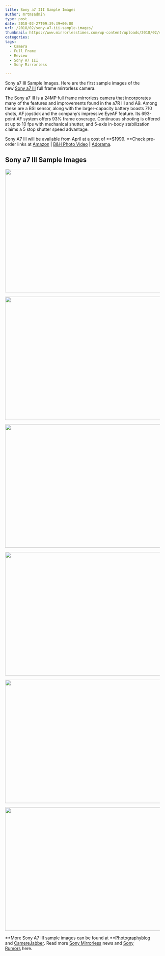 ```yaml
---
title: Sony a7 III Sample Images
author: mrtmsadmin
type: post
date: 2018-02-27T09:39:39+00:00
url: /2018/02/sony-a7-iii-sample-images/
thumbnail: https://www.mirrorlesstimes.com/wp-content/uploads/2018/02/sony-a7iii-sample-image-4.jpg
categories:
tags:
  - Camera
  - Full Frame
  - Review
  - Sony A7 III
  - Sony Mirrorless

---
```

Sony a7 III Sample Images. Here are the first sample images of the new <a href="https://www.mirrorlesstimes.com/tags/sony-a7-iii/" data-wpel-link="internal">Sony a7 III</a> full frame mirrorless camera.

The Sony a7 III is a 24MP full frame mirrorless camera that incorporates many of the features and improvements found in the a7R III and A9. Among these are a BSI sensor, along with the larger-capacity battery boasts 710 shots, AF joystick and the company&#8217;s impressive EyeAF feature. Its 693-point AF system offers 93% frame coverage. Continuous shooting is offered at up to 10 fps with mechanical shutter, and 5-axis in-body stabilization claims a 5 stop shutter speed advantage.

Sony A7 III will be available from April at a cost of **$1999. **Check pre-order links at <a href="https://aax-us-east.amazon-adsystem.com/x/c/QiTnTtxLJDpTSaGENKRQTJAAAAFh1lvheAEAAAFKARtW-KE/https://assoc-redirect.amazon.com/g/r/http://amzn.to/2FyRBOq/ref=as_at?creativeASIN=1519704372&linkCode=w61&imprToken=1HT6DX1aOOx-tmLHpialUA&slotNum=0" target="_new" rel="nofollow" data-wpel-link="external" data-amzn-asin="1519704372">Amazon</a> | <a href="https://www.bhphotovideo.com/c/product/1394217-REG/sony_ilce_7m3_alpha_a7_iii_mirrorless.htmll/BI/20175/KBID/14249" target="_new" rel="nofollow" data-wpel-link="external">B&H Photo Video</a> | <a href="https://adorama.evyy.net/c/63923/51926/1036?u=https%3A%2F%2Fwww.adorama.com%2Fisoa7m3.html" target="_new" rel="nofollow" data-wpel-link="external">Adorama</a>.<!--more-->

## Sony a7 III Sample Images

[<img class="aligncenter size-full wp-image-1713" src="https://i0.wp.com/www.mirrorlesstimes.com/wp-content/uploads/2018/02/sony-a7iii-sample-image-5.jpg?resize=600%2C400&#038;ssl=1" alt="" width="600" height="400" srcset="https://i0.wp.com/www.mirrorlesstimes.com/wp-content/uploads/2018/02/sony-a7iii-sample-image-5.jpg?w=1200&ssl=1 1200w, https://i0.wp.com/www.mirrorlesstimes.com/wp-content/uploads/2018/02/sony-a7iii-sample-image-5.jpg?resize=450%2C300&ssl=1 450w, https://i0.wp.com/www.mirrorlesstimes.com/wp-content/uploads/2018/02/sony-a7iii-sample-image-5.jpg?resize=768%2C512&ssl=1 768w, https://i0.wp.com/www.mirrorlesstimes.com/wp-content/uploads/2018/02/sony-a7iii-sample-image-5.jpg?resize=970%2C647&ssl=1 970w" sizes="(max-width: 600px) 100vw, 600px" data-recalc-dims="1" />][1]

[<img class="aligncenter size-full wp-image-1714" src="https://i2.wp.com/www.mirrorlesstimes.com/wp-content/uploads/2018/02/sony-a7iii-sample-image-6.jpg?resize=600%2C400&#038;ssl=1" alt="" width="600" height="400" srcset="https://i2.wp.com/www.mirrorlesstimes.com/wp-content/uploads/2018/02/sony-a7iii-sample-image-6.jpg?w=1200&ssl=1 1200w, https://i2.wp.com/www.mirrorlesstimes.com/wp-content/uploads/2018/02/sony-a7iii-sample-image-6.jpg?resize=450%2C300&ssl=1 450w, https://i2.wp.com/www.mirrorlesstimes.com/wp-content/uploads/2018/02/sony-a7iii-sample-image-6.jpg?resize=768%2C512&ssl=1 768w, https://i2.wp.com/www.mirrorlesstimes.com/wp-content/uploads/2018/02/sony-a7iii-sample-image-6.jpg?resize=970%2C647&ssl=1 970w" sizes="(max-width: 600px) 100vw, 600px" data-recalc-dims="1" />][2]

[<img class="aligncenter size-full wp-image-1715" src="https://i0.wp.com/www.mirrorlesstimes.com/wp-content/uploads/2018/02/sony-a7iii-sample-image-3.jpg?resize=600%2C400&#038;ssl=1" alt="" width="600" height="400" srcset="https://i0.wp.com/www.mirrorlesstimes.com/wp-content/uploads/2018/02/sony-a7iii-sample-image-3.jpg?w=1200&ssl=1 1200w, https://i0.wp.com/www.mirrorlesstimes.com/wp-content/uploads/2018/02/sony-a7iii-sample-image-3.jpg?resize=450%2C300&ssl=1 450w, https://i0.wp.com/www.mirrorlesstimes.com/wp-content/uploads/2018/02/sony-a7iii-sample-image-3.jpg?resize=768%2C512&ssl=1 768w, https://i0.wp.com/www.mirrorlesstimes.com/wp-content/uploads/2018/02/sony-a7iii-sample-image-3.jpg?resize=970%2C647&ssl=1 970w" sizes="(max-width: 600px) 100vw, 600px" data-recalc-dims="1" />][3]

[<img class="aligncenter size-full wp-image-1716" src="https://i1.wp.com/www.mirrorlesstimes.com/wp-content/uploads/2018/02/sony-a7iii-sample-image-2.jpg?resize=600%2C400&#038;ssl=1" alt="" width="600" height="400" srcset="https://i1.wp.com/www.mirrorlesstimes.com/wp-content/uploads/2018/02/sony-a7iii-sample-image-2.jpg?w=1200&ssl=1 1200w, https://i1.wp.com/www.mirrorlesstimes.com/wp-content/uploads/2018/02/sony-a7iii-sample-image-2.jpg?resize=450%2C300&ssl=1 450w, https://i1.wp.com/www.mirrorlesstimes.com/wp-content/uploads/2018/02/sony-a7iii-sample-image-2.jpg?resize=768%2C512&ssl=1 768w, https://i1.wp.com/www.mirrorlesstimes.com/wp-content/uploads/2018/02/sony-a7iii-sample-image-2.jpg?resize=970%2C647&ssl=1 970w" sizes="(max-width: 600px) 100vw, 600px" data-recalc-dims="1" />][4]

[<img class="aligncenter size-full wp-image-1717" src="https://i0.wp.com/www.mirrorlesstimes.com/wp-content/uploads/2018/02/sony-a7iii-sample-image-1.jpg?resize=600%2C400&#038;ssl=1" alt="" width="600" height="400" srcset="https://i0.wp.com/www.mirrorlesstimes.com/wp-content/uploads/2018/02/sony-a7iii-sample-image-1.jpg?w=1200&ssl=1 1200w, https://i0.wp.com/www.mirrorlesstimes.com/wp-content/uploads/2018/02/sony-a7iii-sample-image-1.jpg?resize=450%2C300&ssl=1 450w, https://i0.wp.com/www.mirrorlesstimes.com/wp-content/uploads/2018/02/sony-a7iii-sample-image-1.jpg?resize=768%2C512&ssl=1 768w, https://i0.wp.com/www.mirrorlesstimes.com/wp-content/uploads/2018/02/sony-a7iii-sample-image-1.jpg?resize=970%2C647&ssl=1 970w" sizes="(max-width: 600px) 100vw, 600px" data-recalc-dims="1" />][5]

[<img class="aligncenter size-full wp-image-1718" src="https://i2.wp.com/www.mirrorlesstimes.com/wp-content/uploads/2018/02/sony-a7iii-sample-image-4.jpg?resize=600%2C400&#038;ssl=1" alt="" width="600" height="400" srcset="https://i2.wp.com/www.mirrorlesstimes.com/wp-content/uploads/2018/02/sony-a7iii-sample-image-4.jpg?w=1200&ssl=1 1200w, https://i2.wp.com/www.mirrorlesstimes.com/wp-content/uploads/2018/02/sony-a7iii-sample-image-4.jpg?resize=450%2C300&ssl=1 450w, https://i2.wp.com/www.mirrorlesstimes.com/wp-content/uploads/2018/02/sony-a7iii-sample-image-4.jpg?resize=768%2C512&ssl=1 768w, https://i2.wp.com/www.mirrorlesstimes.com/wp-content/uploads/2018/02/sony-a7iii-sample-image-4.jpg?resize=970%2C647&ssl=1 970w" sizes="(max-width: 600px) 100vw, 600px" data-recalc-dims="1" />][6]

**More Sony A7 III sample images can be found at **<a href="http://www.photographyblog.com/reviews/sony_a7_iii_review/preview_images" target="_blank" rel="nofollow external noopener noreferrer" data-wpel-link="external">Photographyblog</a> and <a href="https://camerajabber.com/sony-a7-iii-review/" target="_blank" rel="follow external noopener noreferrer" data-wpel-link="external">CamereJabber</a>. Read more <a href="https://www.mirrorlesstimes.com/tags/sony-mirrorless/" target="_blank" rel="noopener">Sony Mirrorless</a> news and <a href="https://www.dailycameranews.com/tag/sony-rumors/" target="_blank" rel="noopener">Sony Rumors</a> here.

 [1]: https://i0.wp.com/www.mirrorlesstimes.com/wp-content/uploads/2018/02/sony-a7iii-sample-image-5.jpg?ssl=1
 [2]: https://i2.wp.com/www.mirrorlesstimes.com/wp-content/uploads/2018/02/sony-a7iii-sample-image-6.jpg?ssl=1
 [3]: https://i0.wp.com/www.mirrorlesstimes.com/wp-content/uploads/2018/02/sony-a7iii-sample-image-3.jpg?ssl=1
 [4]: https://i1.wp.com/www.mirrorlesstimes.com/wp-content/uploads/2018/02/sony-a7iii-sample-image-2.jpg?ssl=1
 [5]: https://i0.wp.com/www.mirrorlesstimes.com/wp-content/uploads/2018/02/sony-a7iii-sample-image-1.jpg?ssl=1
 [6]: https://i2.wp.com/www.mirrorlesstimes.com/wp-content/uploads/2018/02/sony-a7iii-sample-image-4.jpg?ssl=1